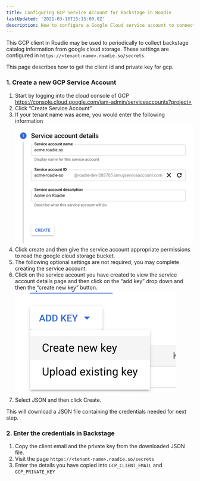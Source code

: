 ```yaml
---
title: Configuring GCP Service Account for Backstage in Roadie
lastUpdated: '2021-03-16T15:15:00.0Z'
description: How to configure a Google Cloud service account to connect Backstage with Google Cloud Storage
---
```


This GCP client in Roadie may be used to periodically to collect backstage catalog information from google cloud
storage. These settings are configured in `https://<tenant-name>.roadie.so/secrets`.

This page describes how to get the client id and private key for gcp.

### 1. Create a new GCP Service Account

1. Start by logging into the cloud console of GCP
   [https://console.cloud.google.com/iam-admin/serviceaccounts?project=<project-id>]()
2. Click “Create Service Account”
3. If your tenant name was acme, you would enter the following information
   ![creating service account](./gcp_create_sa.png)
4. Click create and then give the service account appropriate permissions to read the google cloud storage bucket.
5. The following optional settings are not required, you may complete creating the service account.
6. Click on the service account you have created to view the service account details page and then click on the “add key” drop down and then the “create new key” button.
   ![create new key](./gcp_create_key.png)
7. Select JSON and then click Create.

This will download a JSON file containing the credentials needed for next step.

### 2. Enter the credentials in Backstage

1. Copy the client email and the private key from the downloaded JSON file.
2. Visit the page `https://<tenant-name>.roadie.so/secrets`
3. Enter the details you have copied into `GCP_CLIENT_EMAIL` and `GCP_PRIVATE_KEY`
